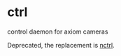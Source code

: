 # ctrl
control daemon for axiom cameras


Deprecated, the replacement is [nctrl](https://github.com/axiom-micro/nctrl).
